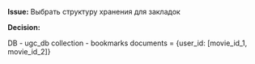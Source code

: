 **Issue:**
Выбрать структуру хранения для закладок

**Decision:**

DB - ugc_db
collection - bookmarks
documents = {user_id: [movie_id_1, movie_id_2]}
